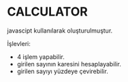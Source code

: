 # CALCULATOR

javascipt kullanılarak oluşturulmuştur.

İşlevleri:
- 4 işlem yapabilir.
- girilen sayının karesini hesaplayabilir.
- girilen sayıyı yüzdeye çevirebilir.
